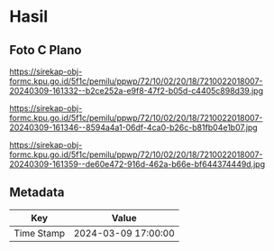# Hasil

## Foto C Plano

https://sirekap-obj-formc.kpu.go.id/5f1c/pemilu/ppwp/72/10/02/20/18/7210022018007-20240309-161332--b2ce252a-e9f8-47f2-b05d-c4405c898d39.jpg

https://sirekap-obj-formc.kpu.go.id/5f1c/pemilu/ppwp/72/10/02/20/18/7210022018007-20240309-161346--8594a4a1-06df-4ca0-b26c-b81fb04e1b07.jpg

https://sirekap-obj-formc.kpu.go.id/5f1c/pemilu/ppwp/72/10/02/20/18/7210022018007-20240309-161359--de60e472-916d-462a-b66e-bf644374449d.jpg


## Metadata

| Key        | Value               |
| ---------- | ------------------- |
| Time Stamp | 2024-03-09 17:00:00 |



